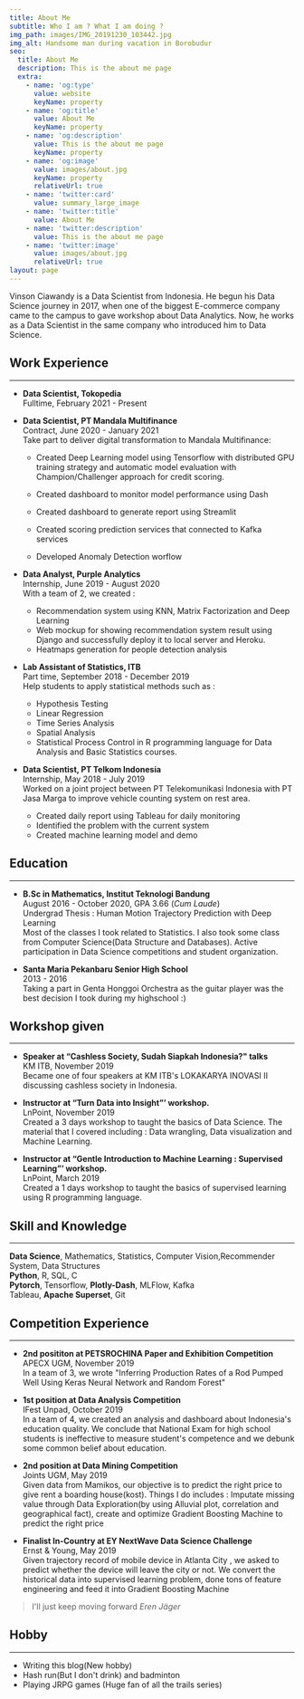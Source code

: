 ```yaml
---
title: About Me
subtitle: Who I am ? What I am doing ?
img_path: images/IMG_20191230_103442.jpg
img_alt: Handsome man during vacation in Borobudur
seo:
  title: About Me
  description: This is the about me page
  extra:
    - name: 'og:type'
      value: website
      keyName: property
    - name: 'og:title'
      value: About Me
      keyName: property
    - name: 'og:description'
      value: This is the about me page
      keyName: property
    - name: 'og:image'
      value: images/about.jpg
      keyName: property
      relativeUrl: true
    - name: 'twitter:card'
      value: summary_large_image
    - name: 'twitter:title'
      value: About Me
    - name: 'twitter:description'
      value: This is the about me page
    - name: 'twitter:image'
      value: images/about.jpg
      relativeUrl: true
layout: page
---
```

Vinson Ciawandy is a Data Scientist from Indonesia. He begun his Data Science journey in 2017, when one of the biggest E-commerce company came to the campus to gave workshop about Data Analytics. Now, he works as a Data Scientist in the same company who introduced him to Data Science.

## Work Experience

***

*   **Data Scientist, Tokopedia**\
    Fulltime, February 2021 - Present

*   **Data Scientist, PT Mandala Multifinance**\
    Contract, June 2020 - January 2021\
    Take part to deliver digital transformation to Mandala Multifinance:

    *   Created Deep Learning model using Tensorflow with distributed GPU training strategy and automatic model evaluation with Champion/Challenger approach for credit scoring.

    *   Created dashboard to monitor model performance using Dash

    *   Created dashboard to generate report using Streamlit    

    *   Created scoring prediction services that connected to Kafka services

    *   Developed Anomaly Detection worflow

*   **Data Analyst, Purple Analytics**\
    Internship, June 2019 - August 2020\
    With a team of 2, we created :
    *   Recommendation system using KNN, Matrix Factorization and
        Deep Learning
    *   Web mockup for showing recommendation system result using
        Django and successfully deploy it to local server and Heroku.
    *   Heatmaps generation for people detection analysis

*   **Lab Assistant of Statistics, ITB**\
    Part time, September 2018 - December 2019\
    Help students to apply statistical methods such as :
    *   Hypothesis Testing
    *   Linear Regression
    *   Time Series Analysis
    *   Spatial Analysis
    *   Statistical Process Control
        in R programming language for Data Analysis and Basic Statistics courses.

*   **Data Scientist, PT Telkom Indonesia**\
    Internship, May 2018 - July 2019\
    Worked on a joint project between PT Telekomunikasi Indonesia with PT Jasa Marga to improve vehicle counting system on rest area.
    *   Created daily report using Tableau for daily monitoring
    *   Identified the problem with the current system
    *   Created machine learning model and demo

## Education

***

*   **B.Sc in Mathematics, Institut Teknologi Bandung**\
    August 2016 - October 2020, GPA 3.66 (*Cum Laude*)\
    Undergrad Thesis : Human Motion Trajectory Prediction with Deep Learning\
    Most of the classes I took related to Statistics. I also took some class from Computer Science(Data Structure and Databases).
    Active participation in Data Science competitions and student organization.

*   **Santa Maria Pekanbaru Senior High School**\
    2013 - 2016\
    Taking a part in Genta Honggoi Orchestra as the guitar player was the best decision I took during my highschool :)

## Workshop given

***

*   **Speaker at “Cashless Society, Sudah Siapkah Indonesia?" talks**\
    KM ITB, November 2019\
    Became one of four speakers at KM ITB's LOKAKARYA INOVASI II discussing cashless society in
    Indonesia.

*   **Instructor at “Turn Data into Insight”’ workshop.**\
    LnPoint, November 2019\
    Created a 3 days workshop to taught the basics of Data Science. The material that I covered
    including : Data wrangling, Data visualization and Machine Learning.

*   **Instructor at “Gentle Introduction to Machine Learning : Supervised Learning”’ workshop.**\
    LnPoint, March 2019\
    Created a 1 days workshop to taught the basics of supervised learning using R programming
    language.

## Skill and Knowledge

***

**Data Science**, Mathematics, Statistics, Computer Vision,Recommender System, Data Structures\
**Python**, R, SQL, C\
**Pytorch**, Tensorflow, **Plotly-Dash**, MLFlow, Kafka\
Tableau, **Apache Superset**, Git

## Competition Experience

***

*   **2nd posititon at PETSROCHINA Paper and Exhibition Competition**\
    APECX UGM, November 2019\
    In a team of 3, we wrote "Inferring Production Rates of a Rod Pumped Well Using Keras
    Neural Network and Random Forest"

*   **1st position at Data Analysis Competition**\
    IFest Unpad, October 2019\
    In a team of 4, we created an analysis and dashboard about Indonesia's education quality.
    We conclude that National Exam for high school students is ineffective to measure student's
    competence and we debunk some common belief about education.

*   **2nd position at Data Mining Competition**\
    Joints UGM, May 2019\
    Given data from Mamikos, our objective is to predict the right price to give rent a boarding
    house(kost). Things I do includes : Imputate missing value through Data Exploration(by using
    Alluvial plot, correlation and geographical fact), create and optimize Gradient Boosting
    Machine to predict the right price

*   **Finalist In-Country at EY NextWave Data Science Challenge**\
    Ernst & Young, May 2019\
    Given trajectory record of mobile device in Atlanta City , we asked to predict whether the
    device will leave the city or not. We convert the historical data into supervised learning
    problem, done tons of feature engineering and feed it into Gradient Boosting Machine

> I'll just keep moving forward
> <cite>Eren Jäger</cite>

## Hobby

***

*   Writing this blog(New hobby)
*   Hash run(But I don't drink) and badminton
*   Playing JRPG games (Huge fan of all the trails series)
